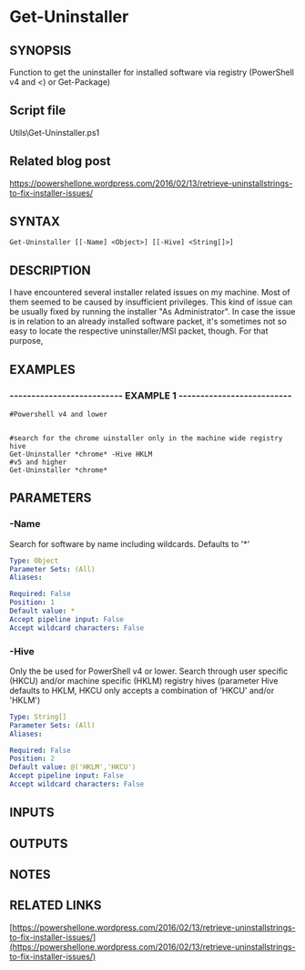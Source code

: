 # Get-Uninstaller

## SYNOPSIS
Function to get the uninstaller for installed software via registry (PowerShell v4 and \<) or Get-Package)

## Script file
Utils\Get-Uninstaller.ps1

## Related blog post
https://powershellone.wordpress.com/2016/02/13/retrieve-uninstallstrings-to-fix-installer-issues/

## SYNTAX

```
Get-Uninstaller [[-Name] <Object>] [[-Hive] <String[]>]
```

## DESCRIPTION
I have encountered several installer related issues on my machine.
Most of them seemed to be caused by insufficient privileges.
This kind of issue can be usually fixed by running the installer "As Administrator". 
In case the issue is in relation to an already installed software packet, 
it's sometimes not so easy to locate the respective uninstaller/MSI packet, though.
For that purpose,

## EXAMPLES

### -------------------------- EXAMPLE 1 --------------------------
```
#Powershell v4 and lower


#search for the chrome uinstaller only in the machine wide registry hive
Get-Uninstaller *chrome* -Hive HKLM
#v5 and higher
Get-Uninstaller *chrome*
```
## PARAMETERS

### -Name
Search for software by name including wildcards.
Defaults to '*'

```yaml
Type: Object
Parameter Sets: (All)
Aliases: 

Required: False
Position: 1
Default value: *
Accept pipeline input: False
Accept wildcard characters: False
```

### -Hive
Only the be used for PowerShell v4 or lower.
Search through user specific (HKCU) and/or machine specific 
      (HKLM) registry hives (parameter Hive defaults to HKLM, HKCU only accepts a combination of 'HKCU' and/or 'HKLM')

```yaml
Type: String[]
Parameter Sets: (All)
Aliases: 

Required: False
Position: 2
Default value: @('HKLM','HKCU')
Accept pipeline input: False
Accept wildcard characters: False
```

## INPUTS

## OUTPUTS

## NOTES

## RELATED LINKS

[https://powershellone.wordpress.com/2016/02/13/retrieve-uninstallstrings-to-fix-installer-issues/](https://powershellone.wordpress.com/2016/02/13/retrieve-uninstallstrings-to-fix-installer-issues/)



